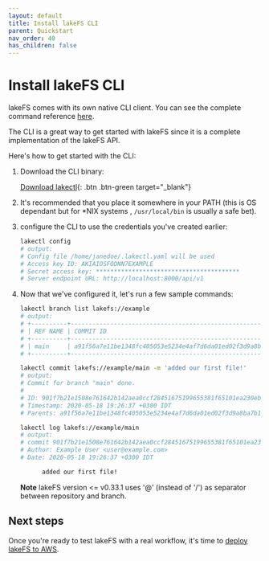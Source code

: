 ```yaml
---
layout: default
title: Install lakeFS CLI
parent: Quickstart
nav_order: 40
has_children: false
---
```


# Install lakeFS CLI

lakeFS comes with its own native CLI client. You can see the complete command reference [here](https://github.com/treeverse/lakeFS/tree/edb733eaf01e4b78c3896e621a40cc0756aa3e41/docs/reference/commands.md).

The CLI is a great way to get started with lakeFS since it is a complete implementation of the lakeFS API.

Here's how to get started with the CLI:

1. Download the CLI binary:

   [Download lakectl](../index.md#downloads){: .btn .btn-green target="\_blank"}

2. It's recommended that you place it somewhere in your PATH \(this is OS dependant but for \*NIX systems , `/usr/local/bin` is usually a safe bet\).
3. configure the CLI to use the credentials you've created earlier:

   ```bash
   lakectl config
   # output:
   # Config file /home/janedoe/.lakectl.yaml will be used
   # Access key ID: AKIAIOSFODNN7EXAMPLE
   # Secret access key: ****************************************
   # Server endpoint URL: http://localhost:8000/api/v1
   ```

4. Now that we've configured it, let's run a few sample commands:

   ```bash
   lakectl branch list lakefs://example
   # output:
   # +----------+------------------------------------------------------------------+
   # | REF NAME | COMMIT ID                                                        |
   # +----------+------------------------------------------------------------------+
   # | main     | a91f56a7e11be1348fc405053e5234e4af7d6da01ed02f3d9a8ba7b1f71499c8 |
   # +----------+------------------------------------------------------------------+

   lakectl commit lakefs://example/main -m 'added our first file!'
   # output:
   # Commit for branch "main" done.
   # 
   # ID: 901f7b21e1508e761642b142aea0ccf28451675199655381f65101ea230ebb87
   # Timestamp: 2020-05-18 19:26:37 +0300 IDT
   # Parents: a91f56a7e11be1348fc405053e5234e4af7d6da01ed02f3d9a8ba7b1f71499c8

   lakectl log lakefs://example/main
   # output:  
   # commit 901f7b21e1508e761642b142aea0ccf28451675199655381f65101ea230ebb87
   # Author: Example User <user@example.com>
   # Date: 2020-05-18 19:26:37 +0300 IDT

         added our first file!
   ```

   **Note** lakeFS version &lt;= v0.33.1 uses '@' \(instead of '/'\) as separator between repository and branch.

## Next steps

Once you're ready to test lakeFS with a real workflow, it's time to [deploy lakeFS to AWS](../index-2/).

